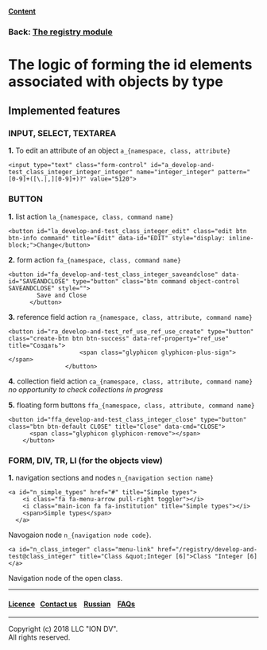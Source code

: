 #### [Content](/docs/en/index.md)

### Back: [The registry module](/docs/en/3_modules_description/registry.md)

# The logic of forming the id elements associated with objects by type

## Implemented features

### INPUT, SELECT, TEXTAREA

**1.** To edit an attribute of an object `a_{namespace, class, attribute}`

```
<input type="text" class="form-control" id="a_develop-and-test_class_integer_integer_integer" name="integer_integer" pattern="[0-9]+([\.|,][0-9]+)?" value="5120">
```

### BUTTON

**1.** list action `la_{namespace, class, command name}`

```
<button id="la_develop-and-test_class_integer_edit" class="edit btn btn-info command" title="Edit" data-id="EDIT" style="display: inline-block;">Change</button>
```

**2.** form action `fa_{namespace, class, command name}`

```
<button id="fa_develop-and-test_class_integer_saveandclose" data-id="SAVEANDCLOSE" type="button" class="btn command object-control SAVEANDCLOSE" style="">
        Save and Close
      </button>
```

**3.** reference field action `ra_{namespace, class, attribute, command name}`

```
<button id="ra_develop-and-test_ref_use_ref_use_create" type="button" class="create-btn btn btn-success" data-ref-property="ref_use" title="Создать">
                    <span class="glyphicon glyphicon-plus-sign"></span>
                </button>
```

**4.** collection field action `ca_{namespace, class, attribute, command name}` *no opportunity to check collections in progress*

**5.** floating form buttons `ffa_{namespace, class, attribute, command name}`

```
<button id="ffa_develop-and-test_class_integer_close" type="button" class="btn btn-default CLOSE" title="Close" data-cmd="CLOSE">
      <span class="glyphicon glyphicon-remove"></span>
    </button>
```

###  FORM, DIV, TR, LI (for the objects view)

**1.** navigation sections and nodes `n_{navigation section name}`

```
<a id="n_simple_types" href="#" title="Simple types">
    <i class="fa fa-menu-arrow pull-right toggler"></i>
    <i class="main-icon fa fa-institution" title="Simple types"></i>
    <span>Simple types</span>
  </a>
```

Navogaion node `n_{navigation node code}`.

```
<a id="n_class_integer" class="menu-link" href="/registry/develop-and-test@class_integer" title="Class &quot;Integer [6]">Class "Integer [6]</a>
```
Navigation node of the open class.

 --------------------------------------------------------------------------  


 #### [Licence](/LICENCE.md)&ensp;  [Contact us](https://iondv.ru/index.html) &ensp;  [Russian](/docs/ru/3_modules_description/registry_code.md) &ensp; [FAQs](/faqs.md)          



--------------------------------------------------------------------------  

Copyright (c) 2018 LLC "ION DV".  
All rights reserved.